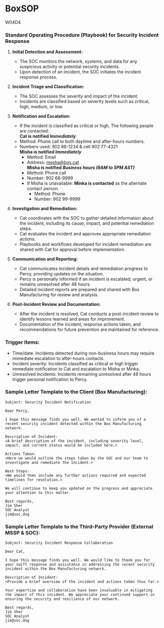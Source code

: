# BoxSOP
W04D4

### Standard Operating Procedure (Playbook) for Security Incident Response

1. **Initial Detection and Assessment:**
   - The SOC monitors the network, systems, and data for any suspicious activity or potential security incidents.
   - Upon detection of an incident, the SOC initiates the incident response process.

2. **Incident Triage and Classification:**
   - The SOC assesses the severity and impact of the incident.
   - Incidents are classified based on severity levels such as critical, high, medium, or low.

3. **Notification and Escalation:**
   - If the incident is classified as critical or high, The following people are contacted:  
     **Cat is notified _Immediately_**
    - Method: Phone call to both daytime and after-hours numbers.
    - Numbers used: 902 88-1234 & cell 902 77-4321  
    **Misha is notified _Immediately_**
      - Method: Email
      - Address: mesha@box.cat  
    **Misha is notified _Business hours (9AM to 5PM AST)_**
      - Method: Phone call
      - Number: 902 66-9999
       - If Misha is unavailable:
         **Minka is contacted** as the alternate contact person.
         - Method: Phone
         - Number: 902 99-9999

5. **Investigation and Remediation:**
   - Cat coordinates with the SOC to gather detailed information about the incident, including its cause, impact, and potential remediation steps.
   - Cat evaluates the incident and approves appropriate remediation actions.
   - Playbooks and workflows developed for incident remediation are shared with Cat for approval before implementation.

6. **Communication and Reporting:**
   - Cat communicates incident details and remediation progress to Percy, providing updates on the situation.
   - Percy is personally informed if an incident is escalated, urgent, or remains unresolved after 48 hours.
   - Detailed incident reports are prepared and shared with Box Manufacturing for review and analysis.

7. **Post-Incident Review and Documentation:**
   - After the incident is resolved, Cat conducts a post-incident review to identify lessons learned and areas for improvement.
   - Documentation of the incident, response actions taken, and recommendations for future prevention are maintained for reference.
  
### Trigger Items:
- Time/date: Incidents detected during non-business hours may require immediate escalation to after-hours contacts.
- Incident severity: Incidents classified as critical or high trigger immediate notification to Cat and escalation to Misha or Minka.
- Unresolved incidents: Incidents remaining unresolved after 48 hours trigger personal notification to Percy.


### Sample Letter Template to the Client (Box Manufacturing):

```
Subject: Security Incident Notification

Dear Percy,

I hope this message finds you well. We wanted to inform you of a recent security incident detected within the Box Manufacturing network.

Description of Incident:
<A brief description of the incident, including severity level, impact, and current status would be included here.>

Actions Taken:
<Here we would outline the steps taken by the SOC and our team to investigate and remediate the incident.>

Next Steps:
<We would then include any further actions required and expected timelines for resolution.>

We will continue to keep you updated on the progress and appreciate your attention to this matter.

Best regards,
Jim Sher
SOC Analyst
jim@soc.dog
```

### Sample Letter Template to the Third-Party Provider (External MSSP & SOC):

```
Subject: Security Incident Response Collaboration

Dear Cat,

I hope this message finds you well. We would like to thank you for your swift response and assistance in addressing the recent security incident within the Box Manufacturing network.

Description of Incident:
<Provide a brief overview of the incident and actions taken thus far.>

Your expertise and collaboration have been invaluable in mitigating the impact of this incident. We appreciate your continued support in ensuring the security and resilience of our network.

Best regards,
Jim Sher
SOC Analyst
jim@soc.dog
```
